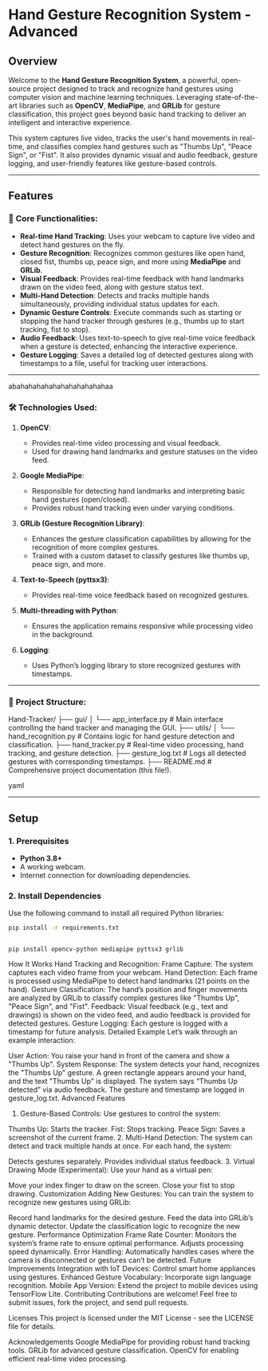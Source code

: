 # **Hand Gesture Recognition System - Advanced**

## Overview
Welcome to the **Hand Gesture Recognition System**, a powerful, open-source project designed to track and recognize hand gestures using computer vision and machine learning techniques. Leveraging state-of-the-art libraries such as **OpenCV**, **MediaPipe**, and **GRLib** for gesture classification, this project goes beyond basic hand tracking to deliver an intelligent and interactive experience.

This system captures live video, tracks the user's hand movements in real-time, and classifies complex hand gestures such as "Thumbs Up", "Peace Sign", or "Fist". It also provides dynamic visual and audio feedback, gesture logging, and user-friendly features like gesture-based controls.

---

## Features

### 🚀 **Core Functionalities:**
- **Real-time Hand Tracking**: Uses your webcam to capture live video and detect hand gestures on the fly.
- **Gesture Recognition**: Recognizes common gestures like open hand, closed fist, thumbs up, peace sign, and more using **MediaPipe** and **GRLib**.
- **Visual Feedback**: Provides real-time feedback with hand landmarks drawn on the video feed, along with gesture status text.
- **Multi-Hand Detection**: Detects and tracks multiple hands simultaneously, providing individual status updates for each.
- **Dynamic Gesture Controls**: Execute commands such as starting or stopping the hand tracker through gestures (e.g., thumbs up to start tracking, fist to stop).
- **Audio Feedback**: Uses text-to-speech to give real-time voice feedback when a gesture is detected, enhancing the interactive experience.
- **Gesture Logging**: Saves a detailed log of detected gestures along with timestamps to a file, useful for tracking user interactions.
  
---
abahahahahahahahahahahahaa
### 🛠 **Technologies Used:**
1. **OpenCV**:
   - Provides real-time video processing and visual feedback.
   - Used for drawing hand landmarks and gesture statuses on the video feed.

2. **Google MediaPipe**:
   - Responsible for detecting hand landmarks and interpreting basic hand gestures (open/closed).
   - Provides robust hand tracking even under varying conditions.

3. **GRLib (Gesture Recognition Library)**:
   - Enhances the gesture classification capabilities by allowing for the recognition of more complex gestures.
   - Trained with a custom dataset to classify gestures like thumbs up, peace sign, and more.

4. **Text-to-Speech (pyttsx3)**:
   - Provides real-time voice feedback based on recognized gestures.

5. **Multi-threading with Python**:
   - Ensures the application remains responsive while processing video in the background.

6. **Logging**:
   - Uses Python’s logging library to store recognized gestures with timestamps.

---

### 📂 **Project Structure:**

Hand-Tracker/ ├── gui/ │ └── app_interface.py # Main interface controlling the hand tracker and managing the GUI. ├── utils/ │ └── hand_recognition.py # Contains logic for hand gesture detection and classification. ├── hand_tracker.py # Real-time video processing, hand tracking, and gesture detection. ├── gesture_log.txt # Logs all detected gestures with corresponding timestamps. ├── README.md # Comprehensive project documentation (this file!).

yaml

---

## Setup

### 1. **Prerequisites**
- **Python 3.8+**
- A working webcam.
- Internet connection for downloading dependencies.

### 2. **Install Dependencies**
Use the following command to install all required Python libraries:
```bash
pip install -r requirements.txt
```
```Or install manually:

pip install opencv-python mediapipe pyttsx3 grlib
```
How It Works
Hand Tracking and Recognition:
Frame Capture: The system captures each video frame from your webcam.
Hand Detection: Each frame is processed using MediaPipe to detect hand landmarks (21 points on the hand).
Gesture Classification: The hand’s position and finger movements are analyzed by GRLib to classify complex gestures like "Thumbs Up", "Peace Sign", and "Fist".
Feedback: Visual feedback (e.g., text and drawings) is shown on the video feed, and audio feedback is provided for detected gestures.
Gesture Logging: Each gesture is logged with a timestamp for future analysis.
Detailed Example
Let’s walk through an example interaction:

User Action: You raise your hand in front of the camera and show a "Thumbs Up".
System Response:
The system detects your hand, recognizes the "Thumbs Up" gesture.
A green rectangle appears around your hand, and the text "Thumbs Up" is displayed.
The system says “Thumbs Up detected” via audio feedback.
The gesture and timestamp are logged in gesture_log.txt.
Advanced Features
1. Gesture-Based Controls:
Use gestures to control the system:

Thumbs Up: Starts the tracker.
Fist: Stops tracking.
Peace Sign: Saves a screenshot of the current frame.
2. Multi-Hand Detection:
The system can detect and track multiple hands at once. For each hand, the system:

Detects gestures separately.
Provides individual status feedback.
3. Virtual Drawing Mode (Experimental):
Use your hand as a virtual pen:

Move your index finger to draw on the screen.
Close your fist to stop drawing.
Customization
Adding New Gestures:
You can train the system to recognize new gestures using GRLib:

Record hand landmarks for the desired gesture.
Feed the data into GRLib’s dynamic detector.
Update the classification logic to recognize the new gesture.
Performance Optimization
Frame Rate Counter: Monitors the system’s frame rate to ensure optimal performance. Adjusts processing speed dynamically.
Error Handling: Automatically handles cases where the camera is disconnected or gestures can’t be detected.
Future Improvements
Integration with IoT Devices: Control smart home appliances using gestures.
Enhanced Gesture Vocabulary: Incorporate sign language recognition.
Mobile App Version: Extend the project to mobile devices using TensorFlow Lite.
Contributing
Contributions are welcome! Feel free to submit issues, fork the project, and send pull requests.

Licenses
This project is licensed under the MIT License - see the LICENSE file for details.

Acknowledgements
Google MediaPipe for providing robust hand tracking tools.
GRLib for advanced gesture classification.
OpenCV for enabling efficient real-time video processing.
